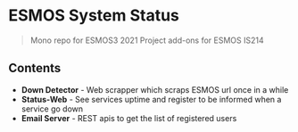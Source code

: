 # ESMOS System Status

> Mono repo for ESMOS3 2021
> Project add-ons for ESMOS IS214

## Contents

* **Down Detector** - Web scrapper which scraps ESMOS url once in a while
* **Status-Web** - See services uptime and register to be informed when a service go down
* **Email Server** - REST apis to get the list of registered users
